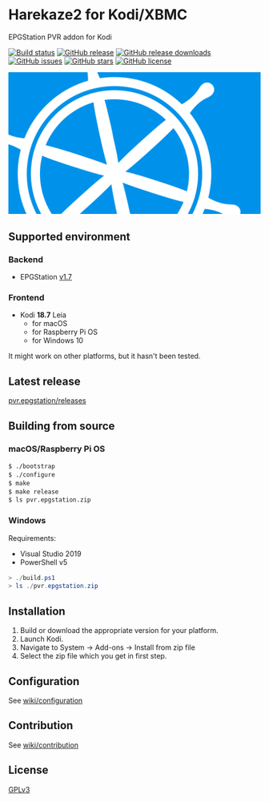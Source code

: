 # Harekaze2 for Kodi/XBMC
EPGStation PVR addon for Kodi

[![Build status](https://img.shields.io/github/workflow/status/Harekaze/pvr.epgstation/CI?logo=github&style=for-the-badge)](https://travis-ci.org/Harekaze/pvr.epgstation/)
[![GitHub release](https://img.shields.io/github/release/Harekaze/pvr.epgstation.svg?maxAge=259200&style=for-the-badge)](https://github.com/Harekaze/pvr.epgstation/releases)
[![GitHub release downloads](https://img.shields.io/github/downloads/Harekaze/pvr.epgstation/total.svg?style=for-the-badge)](https://github.com/Harekaze/pvr.epgstation/releases)
[![GitHub issues](https://img.shields.io/github/issues/Harekaze/pvr.epgstation.svg?style=for-the-badge)](https://github.com/Harekaze/pvr.epgstation/issues)
[![GitHub stars](https://img.shields.io/github/stars/Harekaze/pvr.epgstation.svg?style=for-the-badge)](https://github.com/Harekaze/pvr.epgstation/stargazers)
[![GitHub license](https://img.shields.io/github/license/Harekaze/pvr.epgstation.svg?style=for-the-badge)](https://raw.githubusercontent.com/Harekaze/pvr.epgstation/master/LICENSE)

![fanart](./template/pvr.epgstation/fanart.png)

## Supported environment

### Backend
- EPGStation [v1.7](https://github.com/l3tnun/EPGStation/tree/v1.7.0)

### Frontend
- Kodi **18.7** Leia
  + for macOS
  + for Raspberry Pi OS
  + for Windows 10

It might work on other platforms, but it hasn't been tested.

## Latest release

[pvr.epgstation/releases](https://github.com/Harekaze/pvr.epgstation/releases)

## Building from source

### macOS/Raspberry Pi OS
```sh
$ ./bootstrap
$ ./configure
$ make
$ make release
$ ls pvr.epgstation.zip
```

### Windows

Requirements:
- Visual Studio 2019
- PowerShell v5

```powershell
> ./build.ps1
> ls ./pvr.epgstation.zip
```

## Installation

1. Build or download the appropriate version for your platform.
2. Launch Kodi.
3. Navigate to System -> Add-ons -> Install from zip file
4. Select the zip file which you get in first step.

## Configuration

See [wiki/configuration](https://github.com/Harekaze/pvr.epgstation/wiki/configuration)

## Contribution

See [wiki/contribution](https://github.com/Harekaze/pvr.epgstation/wiki/contribution)

## License

[GPLv3](LICENSE)
